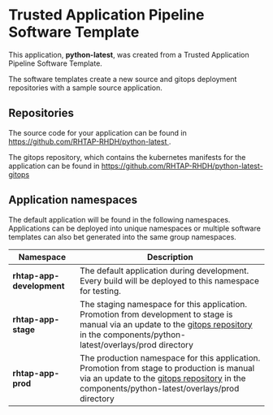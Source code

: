 # Trusted Application Pipeline Software Template

This application, **python-latest**, was created from a Trusted Application Pipeline Software Template.

The software templates create a new source and gitops deployment repositories with a sample source application. 

## Repositories

The source code for your application can be found in [https://github.com/RHTAP-RHDH/python-latest ](https://github.com/RHTAP-RHDH/python-latest ).
 
The gitops repository, which contains the kubernetes manifests for the application can be found in 
[https://github.com/RHTAP-RHDH/python-latest-gitops ](https://github.com/RHTAP-RHDH/python-latest-gitops ) 

## Application namespaces 

The default application will be found in the following namespaces. Applications can be deployed into unique namespaces or multiple software templates can also bet generated into the same group namespaces.  

|  Namespace   |  Description   |  
| -------- | -------- |   
| **rhtap-app-development** | The default application during development. Every build will be deployed to this namespace for testing. | 
| **rhtap-app-stage** | The staging namespace for this application. Promotion from development to stage is manual via an update to the [gitops repository](https://github.com/RHTAP-RHDH/python-latest-gitops ) in the components/python-latest/overlays/prod directory |  
| **rhtap-app-prod** | The production namespace for this application. Promotion from stage to production is manual via an update to the [gitops repository](https://github.com/RHTAP-RHDH/python-latest-gitops ) in the components/python-latest/overlays/prod directory | 
